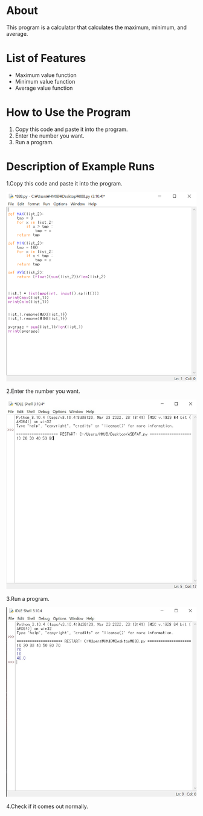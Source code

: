 About
=============
This program is a calculator that calculates the maximum, minimum, and average.

List of Features
======
* Maximum value function
* Minimum value function
* Average value function

How to Use the Program
=======
1. Copy this code and paste it into the program.
2. Enter the number you want.
3. Run a program.

Description of Example Runs
=======
1.Copy this code and paste it into the program.

<img src="image/test1.jpg" width="600px" height="500px" title="test1"></image>

2.Enter the number you want.

<img src="image/test2.jpg" width="600px" height="500px" title="test2"></image>

3.Run a program.

<img src="image/test3.jpg" width="600px" height="500px" title="test3"></image>

4.Check if it comes out normally.

